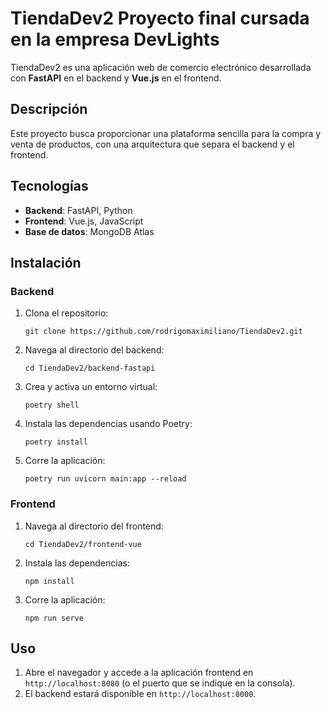 
# TiendaDev2 Proyecto final cursada en la empresa DevLights

TiendaDev2 es una aplicación web de comercio electrónico desarrollada con **FastAPI** en el backend y **Vue.js** en el frontend.

## Descripción

Este proyecto busca proporcionar una plataforma sencilla para la compra y venta de productos, con una arquitectura que separa el backend y el frontend.

## Tecnologías

- **Backend**: FastAPI, Python
- **Frontend**: Vue.js, JavaScript
- **Base de datos**: MongoDB Atlas

## Instalación

### Backend

1. Clona el repositorio:
   ```
   git clone https://github.com/rodrigomaximiliano/TiendaDev2.git
   ```

2. Navega al directorio del backend:
   ```
   cd TiendaDev2/backend-fastapi
   ```

3. Crea y activa un entorno virtual:
   ```
   poetry shell
   ```


4. Instala las dependencias usando Poetry:
   ```
   poetry install
   ```

5. Corre la aplicación:
   ```
   poetry run uvicorn main:app --reload
   ```

### Frontend

1. Navega al directorio del frontend:
   ```
   cd TiendaDev2/frontend-vue
   ```

2. Instala las dependencias:
   ```
   npm install
   ```

3. Corre la aplicación:
   ```
   npm run serve
   ```

## Uso

1. Abre el navegador y accede a la aplicación frontend en `http://localhost:8080` (o el puerto que se indique en la consola).
2. El backend estará disponible en `http://localhost:8000`.


